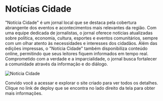 # Notícias Cidade

"Notícia Cidade" é um jornal local que se destaca pela cobertura abrangente dos eventos e acontecimentos mais relevantes da região. Com uma equipe dedicada de jornalistas, o jornal oferece notícias atualizadas sobre política, economia, cultura, esportes e eventos comunitários, sempre com um olhar atento às necessidades e interesses dos cidadãos. Além das edições impressas, o "Notícia Cidade" também disponibiliza conteúdo online, permitindo que seus leitores fiquem informados em tempo real. Comprometido com a verdade e a imparcialidade, o jornal busca fortalecer a comunidade através da informação e do diálogo.

![Notícia Cidade](https://github.com/user-attachments/assets/86cd40d6-5b14-4593-856d-0f0d2038a679)

Convido você a acessar e explorar o site criado para ver todos os detalhes. Clique no link de deploy que se encontra no lado direito da tela para obter mais informações.
